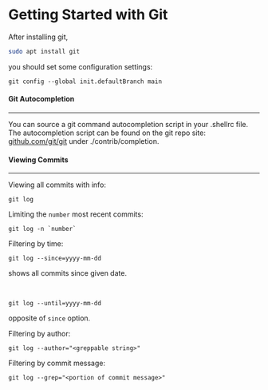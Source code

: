 
# Getting Started with Git


After installing git,
```bash
sudo apt install git
```

you should set some configuration settings:
```git
git config --global init.defaultBranch main
```


#### Git Autocompletion
---

You can source a git command autocompletion script in your .shellrc file. The autocompletion script can be found on the git repo site: [github.com/git/git](https://www.github.com/git/git) under ./contrib/completion.



#### Viewing Commits
---

Viewing all commits with info:
```git
git log
```

Limiting the `number` most recent commits:
```git
git log -n `number`
```

Filtering by time:
```git
git log --since=yyyy-mm-dd
```
shows all commits since given date.


<br>

```git
git log --until=yyyy-mm-dd
```
opposite of `since` option.


Filtering by author:
```git
git log --author="<greppable string>"
```

Filtering by commit message:
```git
git log --grep="<portion of commit message>"
```



